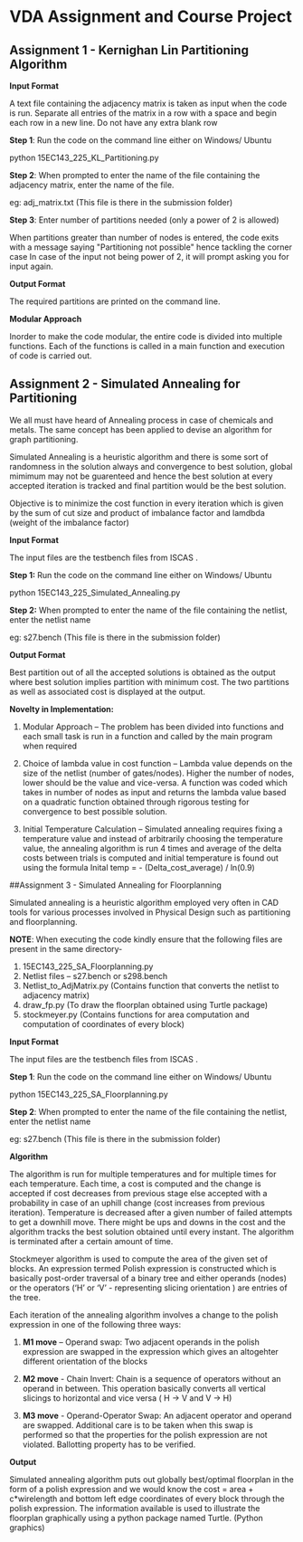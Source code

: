 # VDA Assignment and Course Project
## Assignment 1 - Kernighan Lin Partitioning Algorithm

**Input Format**

A text file containing the adjacency matrix is taken as input when the code is run.
Separate all entries of the matrix in a row with a space and begin each row in a new line. 
Do not have any extra blank row

**Step 1**: Run the code on the command line either on Windows/ Ubuntu

python 15EC143_225_KL_Partitioning.py

**Step 2**: When prompted to enter the name of the file containing the adjacency matrix, enter the name of the file.

eg: adj_matrix.txt (This file is there in the submission folder)

**Step 3**: Enter number of partitions needed (only a power of 2 is allowed)

When partitions greater than number of nodes is entered, the code exits with a message saying "Partitioning not possible" hence tackling the corner case
In case of the input not being power of 2, it will prompt asking you for input again.

**Output Format**

The required partitions are printed on the command line.

**Modular Approach**

Inorder to make the code modular, the entire code is divided into multiple functions.
Each of the functions is called in a main function and execution of code is carried out.

## Assignment 2 - Simulated Annealing for Partitioning

We all must have heard of Annealing process in case of chemicals and metals. The same concept has been applied to devise an algorithm for graph partitioning.

Simulated Annealing is a heuristic algorithm and there is some sort of randomness in the solution always and convergence to best solution, global mimimum may not be guarenteed and hence the best solution at every accepted iteration is tracked and final partition would be the best solution.

Objective is to minimize the cost function in every iteration which is given by the sum of cut size and product of imbalance factor and lamdbda (weight of the imbalance factor)

**Input Format**

The input files are the testbench files from ISCAS .

**Step 1:** Run the code on the command line either on Windows/ Ubuntu

python 15EC143_225_Simulated_Annealing.py

**Step 2:** When prompted to enter the name of the file containing the netlist, enter the netlist name

eg: s27.bench (This file is there in the submission folder)

**Output Format**

Best partition out of all the accepted solutions is obtained as the output where best solution implies partition with minimum cost. The two partitions as well as associated cost is displayed at the output.

**Novelty in Implementation:**

1. Modular Approach – The problem has been divided into functions and each small task is run in a function and called by the main program when required

2. Choice of lambda value in cost function – Lambda value depends on the size of the netlist (number of gates/nodes). Higher the number of nodes, lower should be the value and vice-versa. A function was coded which takes in number of nodes as input and returns the lambda value based on a quadratic function obtained through rigorous testing for convergence to best possible solution.

3. Initial Temperature Calculation – Simulated annealing requires fixing a temperature value and instead of arbitrarily choosing the temperature value, the annealing algorithm is run 4 times and average of the delta costs between trials is computed and initial temperature is found out using the formula Inital temp = - (Delta_cost_average) / ln(0.9)

##Assignment 3 - Simulated Annealing for Floorplanning

Simulated annealing is a heuristic algorithm employed very often in CAD tools for various processes involved in Physical Design such as partitioning and floorplanning. 

**NOTE**: When executing the code kindly ensure that the following files are present in the same directory-
1. 15EC143_225_SA_Floorplanning.py
2. Netlist files – s27.bench or s298.bench
3. Netlist_to_AdjMatrix.py (Contains function that converts the netlist to adjacency matrix)
4. draw_fp.py (To draw the floorplan obtained using Turtle package)
5. stockmeyer.py (Contains functions for area computation and computation of coordinates of every block)

**Input Format**

The input files are the testbench files from ISCAS .

**Step 1**: Run the code on the command line either on Windows/ Ubuntu

python 15EC143_225_SA_Floorplanning.py

**Step 2**: When prompted to enter the name of the file containing the netlist, enter the netlist name

eg: s27.bench (This file is there in the submission folder)

**Algorithm**

The algorithm is run for multiple temperatures and for multiple times for each temperature. Each time, a cost is computed and the change is accepted if cost decreases from previous stage else accepted with a probability in case of an uphill change (cost increases from previous iteration). Temperature is decreased after a given number of failed attempts to get a downhill move. There might be ups and downs in the cost and the algorithm tracks the best solution obtained until every instant. The algorithm is terminated after a certain amount of time. 

Stockmeyer algorithm is used to compute the area of the given set of blocks. An expression termed Polish expression is constructed which is basically post-order traversal of a binary tree and either operands (nodes) or the operators (‘H’ or ‘V’ - representing slicing orientation ) are entries of the tree. 

Each iteration of the annealing algorithm involves a change to the polish expression in one of the following three ways:
1. **M1 move** – Operand swap: Two adjacent operands in the polish expression are swapped in the expression which gives an altogehter different orientation of the blocks

2. **M2 move** - Chain Invert: Chain is a sequence of operators without an operand in between. This operation basically converts all vertical slicings to horizontal and vice versa ( H -> V and V -> H)

3. **M3 move** - Operand-Operator Swap: An adjacent operator and operand are swapped. Additional care is to be taken when this swap is performed so that the properties for the polish expression are not violated. Ballotting property has to be verified. 

**Output** 

Simulated annealing algorithm puts out globally best/optimal floorplan in the form of a polish expression and we would know the cost = area + c*wirelength and bottom left edge coordinates of every block through the polish expression. The information available is used to illustrate the floorplan graphically using a python package named Turtle. (Python graphics)

